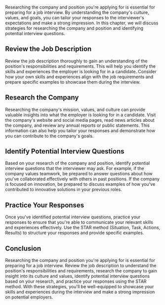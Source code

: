 
Researching the company and position you're applying for is essential for preparing for a job interview. By understanding the company's culture, values, and goals, you can tailor your responses to the interviewer's expectations and make a strong impression. In this chapter, we will discuss strategies for researching the company and position and identifying potential interview questions.

Review the Job Description
--------------------------

Review the job description thoroughly to gain an understanding of the position's responsibilities and requirements. This will help you identify the skills and experiences the employer is looking for in a candidate. Consider how your own skills and experiences align with the job requirements and prepare specific examples to showcase them during the interview.

Research the Company
--------------------

Researching the company's mission, values, and culture can provide valuable insights into what the employer is looking for in a candidate. Visit the company's website and social media pages, read news articles about the company, and review any annual reports or public statements. This information can also help you tailor your responses and demonstrate how you can contribute to the company's goals.

Identify Potential Interview Questions
--------------------------------------

Based on your research of the company and position, identify potential interview questions that the interviewer may ask. For example, if the company values teamwork, be prepared to answer questions about how you've collaborated effectively with others in past positions. If the company is focused on innovation, be prepared to discuss examples of how you've contributed to innovative solutions in your previous roles.

Practice Your Responses
-----------------------

Once you've identified potential interview questions, practice your responses to ensure that you're able to communicate your relevant skills and experiences effectively. Use the STAR method (Situation, Task, Actions, Results) to structure your responses and provide specific examples.

Conclusion
----------

Researching the company and position you're applying for is essential for preparing for a job interview. Review the job description to understand the position's responsibilities and requirements, research the company to gain insight into its culture and values, identify potential interview questions based on your research, and practice your responses using the STAR method. With these strategies, you'll be well-equipped to showcase your skills and experiences during the interview and make a strong impression on potential employers.
